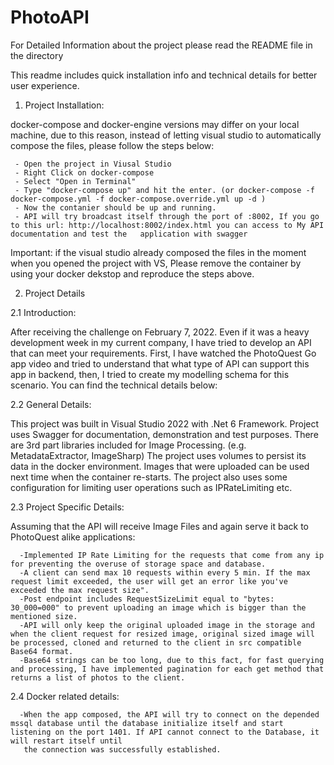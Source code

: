# PhotoAPI
For Detailed Information about the project please read the README file in the directory

This readme includes quick installation info and technical details for better user experience.

1) Project Installation:

docker-compose and docker-engine versions may differ on your local machine, due to this reason, instead of letting visual studio to automatically compose the files, 
please follow the steps below:

     - Open the project in Viusal Studio 
     - Right Click on docker-compose 
     - Select "Open in Terminal" 
     - Type "docker-compose up" and hit the enter. (or docker-compose -f docker-compose.yml -f docker-compose.override.yml up -d )
     - Now the contanier should be up and running. 
     - API will try broadcast itself through the port of :8002, If you go to this url: http://localhost:8002/index.html you can access to My API documentation and test the   application with swagger

Important: if the visual studio already composed the files in the moment when you opened the project with VS, Please remove the container by using your docker dekstop and reproduce the steps above.

2) Project Details

2.1 Introduction:
 
 After receiving the challenge on February 7, 2022. Even if it was a heavy development week in my current company, I have tried to develop an API that can meet your requirements.
 First, I have watched the PhotoQuest Go app video and tried to understand that what type of API can support this app in backend, then, I tried to create my modelling schema for this scenario.
 You can find the technical details below:

2.2 General Details: 

  This project was built in Visual Studio 2022 with .Net 6 Framework.
  Project uses Swagger for documentation, demonstration and test purposes.
  There are 3rd part libraries included for Image Processing. (e.g. MetadataExtractor, ImageSharp)
  The project uses volumes to persist its data in the docker environment. Images that were uploaded can be used next time when the container re-starts.
  The project also uses some configuration for limiting user operations such as IPRateLimiting etc.  

2.3 Project Specific Details:

  Assuming that the API will receive Image Files and again serve it back to PhotoQuest alike applications:

      -Implemented IP Rate Limiting for the requests that come from any ip for preventing the overuse of storage space and database.
      -A client can send max 10 requests within every 5 min. If the max request limit exceeded, the user will get an error like you've exceeded the max request size".
      -Post endpoint includes RequestSizeLimit equal to "bytes: 30_000=000" to prevent uploading an image which is bigger than the mentioned size.
      -API will only keep the original uploaded image in the storage and when the client request for resized image, original sized image will be processed, cloned and returned to the client in src compatible Base64 format.
      -Base64 strings can be too long, due to this fact, for fast querying and processing, I have implemented pagination for each get method that returns a list of photos to the client.
 
2.4 Docker related details: 
   
      -When the app composed, the API will try to connect on the depended mssql database until the database initialize itself and start listening on the port 1401. If API cannot connect to the Database, it will restart itself until
       the connection was successfully established.
